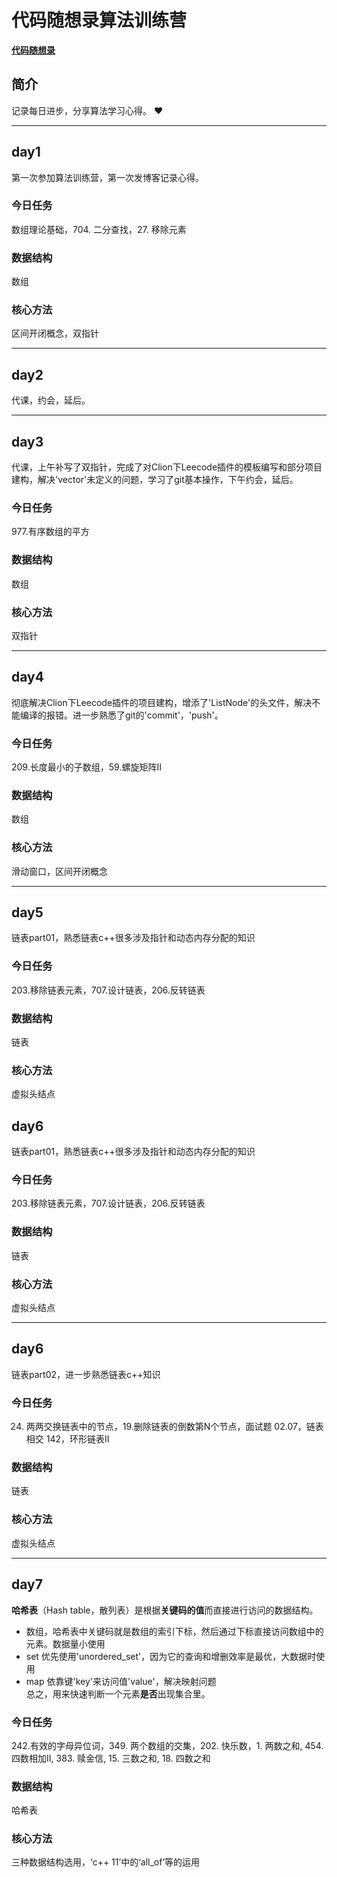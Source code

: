 # **代码随想录算法训练营**
**[代码随想录](https://www.programmercarl.com/ "进去看看")**

## **简介**
记录每日进步，分享算法学习心得。 ❤️
***
## day1
第一次参加算法训练营，第一次发博客记录心得。

### 今日任务
数组理论基础，704. 二分查找，27. 移除元素  

### 数据结构
数组

### 核心方法
区间开闭概念，双指针
***
## day2
代课，约会，延后。
***
## day3
代课，上午补写了双指针，完成了对Clion下Leecode插件的模板编写和部分项目建构，解决'vector'未定义的问题，学习了git基本操作，下午约会，延后。

### 今日任务
977.有序数组的平方

### 数据结构
数组

### 核心方法
双指针
***
## day4
彻底解决Clion下Leecode插件的项目建构，增添了'ListNode'的头文件，解决不能编译的报错。进一步熟悉了git的'commit'，'push'。

### 今日任务
209.长度最小的子数组，59.螺旋矩阵II

### 数据结构
数组

### 核心方法
滑动窗口，区间开闭概念
***
## day5
链表part01，熟悉链表c++很多涉及指针和动态内存分配的知识

### 今日任务
203.移除链表元素，707.设计链表，206.反转链表 


### 数据结构
链表

### 核心方法
虚拟头结点

## day6
链表part01，熟悉链表c++很多涉及指针和动态内存分配的知识

### 今日任务
203.移除链表元素，707.设计链表，206.反转链表


### 数据结构
链表

### 核心方法
虚拟头结点

***
## day6
链表part02，进一步熟悉链表c++知识

### 今日任务
24. 两两交换链表中的节点，19.删除链表的倒数第N个节点，面试题 02.07，链表相交 142，环形链表II 


### 数据结构
链表

### 核心方法
虚拟头结点

***
## day7
**哈希表**（Hash table，散列表）是根据**关键码的值**而直接进行访问的数据结构。<br>
- 数组，哈希表中关键码就是数组的索引下标，然后通过下标直接访问数组中的元素。数据量小使用<br>
- set 优先使用'unordered_set'，因为它的查询和增删效率是最优，大数据时使用<br>
- map 依靠键'key'来访问值'value'，解决映射问题<br>
总之，用来快速判断一个元素**是否**出现集合里。

### 今日任务
242.有效的字母异位词，349. 两个数组的交集，202. 快乐数，1. 两数之和, 454.四数相加II, 383. 赎金信, 15. 三数之和, 18. 四数之和


### 数据结构
哈希表

### 核心方法
三种数据结构选用，‘c++ 11’中的‘all_of’等的运用

